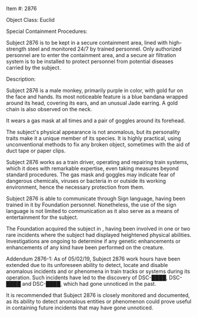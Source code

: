 Item #: 2876

Object Class: Euclid

Special Containment Procedures:

Subject 2876 is to be kept in a secure containment area, lined with high-strength steel and monitored 24/7 by trained personnel. Only authorized personnel are to enter the containment area, and a secure air filtration system is to be installed to protect personnel from potential diseases carried by the subject.

Description:

Subject 2876 is a male monkey, primarily purple in color, with gold fur on the face and hands. Its most noticeable feature is a blue bandana wrapped around its head, covering its ears, and an unusual Jade earring. A gold chain is also observed on the neck.

It wears a gas mask at all times and a pair of goggles around its forehead.

The subject's physical appearance is not anomalous, but its personality traits make it a unique member of its species. It is highly practical, using unconventional methods to fix any broken object, sometimes with the aid of duct tape or paper clips.

Subject 2876 works as a train driver, operating and repairing train systems, which it does with remarkable expertise, even taking measures beyond standard procedures. The gas mask and goggles may indicate fear of dangerous chemicals, viruses or bacteria in or outside its working environment, hence the necessary protection from them.

Subject 2876 is able to communicate through Sign language, having been trained in it by Foundation personnel. Nonetheless, the use of the sign language is not limited to communication as it also serve as a means of entertainment for the subject.

The Foundation acquired the subject in , having been involved in one or two rare incidents where the subject had displayed heightened physical abilities. Investigations are ongoing to determine if any genetic enhancements or enhancements of any kind have been performed on the creature.

Addendum 2876-1: As of 05/02/19, Subject 2876 work hours have been extended due to its unforeseen ability to detect, locate and disable anomalous incidents and or phenomena in train tracks or systems during its operation. Such incidents have led to the discovery of DSC-████, DSC-████ and DSC-████, which had gone unnoticed in the past.

It is recommended that Subject 2876 is closely monitored and documented, as its ability to detect anomalous entities or phenomenon could prove useful in containing future incidents that may have gone unnoticed.